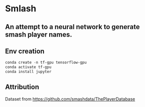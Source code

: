 # Smlash


## An attempt to a neural network to generate smash player names.



## Env creation

```powershell
conda create -n tf-gpu tensorflow-gpu
conda activate tf-gpu
conda install jupyter
```


## Attribution
Dataset from https://github.com/smashdata/ThePlayerDatabase